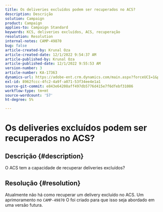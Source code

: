 ```yaml
---
title: Os deliveries excluídos podem ser recuperados no ACS?
description: Descrição
solution: Campaign
product: Campaign
applies-to: Campaign Standard
keywords: KCS, deliveries excluídos, ACS, recuperação
resolution: Resolution
internal-notes: CAMP-49870
bug: false
article-created-by: Krunal Oza
article-created-date: 12/1/2022 9:54:37 AM
article-published-by: Krunal Oza
article-published-date: 12/1/2022 9:55:53 AM
version-number: 3
article-number: KA-17363
dynamics-url: https://adobe-ent.crm.dynamics.com/main.aspx?forceUCI=1&pagetype=entityrecord&etn=knowledgearticle&id=2f0d6c27-5e71-ed11-9561-6045bd006a22
exl-id: 8962fccc-4fc2-4a9f-a071-53f34ee4e1a1
source-git-commit: e843e64208aff497db5776d415e7f6dfebf31086
workflow-type: tm+mt
source-wordcount: '57'
ht-degree: 5%

---
```


# Os deliveries excluídos podem ser recuperados no ACS?

## Descrição {#description}


O ACS tem a capacidade de recuperar deliveries excluídos?


## Resolução {#resolution}


Atualmente não há como recuperar um delivery excluído no ACS. Um aprimoramento no `CAMP-49870` O foi criado para que isso seja abordado em uma versão futura.
